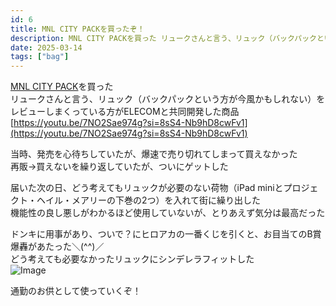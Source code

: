 ```yaml
---
id: 6
title: MNL CITY PACKを買ったぞ！
description: MNL CITY PACKを買った リュークさんと言う、リュック（バックパックという方が今風かもしれない）をレビューしまくっている方がELE...
date: 2025-03-14
tags: ["bag"]
---
```


[MNL CITY PACK](https://www.elecom.co.jp/products/BM-MNLBP01BK.html)を買った  
リュークさんと言う、リュック（バックパックという方が今風かもしれない）をレビューしまくっている方がELECOMと共同開発した商品  
[https://youtu.be/7NO2Sae974g?si=8sS4-Nb9hD8cwFv1](https://youtu.be/7NO2Sae974g?si=8sS4-Nb9hD8cwFv1)  

当時、発売を心待ちしていたが、爆速で売り切れてしまって買えなかった  
再販→買えないを繰り返していたが、ついにゲットした  

届いた次の日、どう考えてもリュックが必要のない荷物（iPad miniとプロジェクト・ヘイル・メアリーの下巻の2つ）を入れて街に繰り出した  
機能性の良し悪しがわかるほど使用していないが、とりあえず気分は最高だった  

ドンキに用事があり、ついで？にヒロアカの一番くじを引くと、お目当てのB賞爆轟があたった＼(^^)／  
どう考えても必要なかったリュックにシンデレラフィットした  
![Image](/src/images/1b63131e-2c25-80b4-b244-f25cc9a249e4_3b5fc00a0dd2bf1e.jpeg)

通勤のお供として使っていくぞ！  
